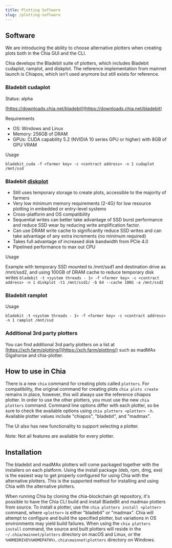 ```yaml
---
title: Plotting Software
slug: /plotting-software
---
```


## Software

We are introducing the ability to choose alternative plotters when creating plots both in the Chia GUI and the CLI.

Chia develops the Bladebit suite of plotters, which includes Bladebit cudaplot, ramplot, and diskplot. The reference implementation from mainnet launch is Chiapos, which isn’t used anymore but still exists for reference.


### Bladebit cudaplot

Status: alpha

[https://downloads.chia.net/bladebit](https://downloads.chia.net/bladebit)

Requirements

* OS: Windows and Linux
* Memory: 256GB of DRAM
* GPUs: CUDA capability 5.2 (NVIDIA 10 series GPU or higher) with 8GB of GPU VRAM

Usage

`bladebit_cuda -f <farmer key> -c <contract address> -n 1 cudaplot /mnt/ssd`


### Bladebit [diskplot](https://www.chia.net/2022/08/08/announcing-bladebit-2-0/)

* Still uses temporary storage to create plots, accessible to the majority of farmers
* Very low minimum memory requirements (2-4G) for low resource plotting in embedded or entry-level systems
* Cross-platform and OS compatibility
* Sequential writes can better take advantage of SSD burst performance and reduce SSD wear by reducing write amplification factor.
* Can use DRAM write cache to significantly reduce SSD writes and can take advantage of any extra increments (no minimum required)
* Takes full advantage of increased disk bandwidth from PCIe 4.0
* Pipelined performance to max out CPU

Usage

Example with temporary SSD mounted to /mnt/ssd1 and destination drive as /mnt/ssd2, and using 100GB of DRAM cache to reduce temporary disk writes `bladebit -t <system threads - 1> -f <farmer key> -c <contract address> -n 1 diskplot -t1 /mnt/ssd1/ -b 64 --cache 100G -a /mnt/ssd2`


### Bladebit ramplot
Usage

`bladebit -t <system threads - 1> -f <farmer key> -c <contract address> -n 1 ramplot /mnt/ssd`

### Additional 3rd party plotters

You can find additional 3rd party plotters on a list at [https://xch.farm/plotting/](https://xch.farm/plotting/) such as madMAx Gigahorse and chia-plotter.

## How to use in Chia

There is a new `chia` command for creating plots called `plotters`. For compatibility, the original command for creating plots `chia plots create` remains in place, however, this will always use the reference chiapos plotter. In order to use the other plotters, you must use the new `chia plotters` command. Command line options differ with each plotter, so be sure to check the available options using `chia plotters <plotter> -h`. Available plotter values include "chiapos", "bladebit", and "madmax".

The UI also has new functionality to support selecting a plotter.

Note: Not all features are available for every plotter.

## Installation

The bladebit and madMAx plotters will come packaged together with the installers on each platform. Using the install package (deb, rpm, dmg, exe) is the easiest way to get properly configured for using Chia with the alternative plotters. This is the supported method for installing and using Chia with the alternative plotters.

When running Chia by cloning the chia-blockchain git repository, it's possible to have the Chia CLI build and install BladeBit and madmax plotters from source. To install a plotter, use the `chia plotters install <plotter>` command, where `<plotter>` is either "bladebit" or "madmax". Chia will attempt to configure and build the specified plotter, but variations in OS environments may yield build failures. When using the `chia plotters install` command, the source and built plotters will reside in the `~/.chia/mainnet/plotters` directory on macOS and Linux, or the `%HOMEDRIVE%%HOMEPATH%\.chia\mainnet\plotters` directory on Windows.
